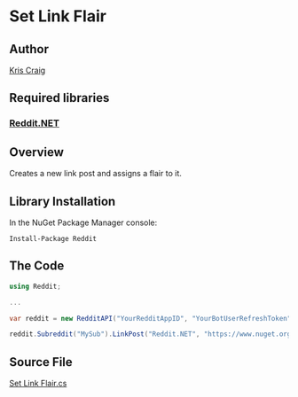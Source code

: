 # Set Link Flair

## Author

[Kris Craig](../../../docs/contributors/Kris%20Craig.md)

## Required libraries

### [Reddit.NET](https://github.com/sirkris/Reddit.NET)

## Overview

Creates a new link post and assigns a flair to it.

## Library Installation

In the NuGet Package Manager console:

    Install-Package Reddit

## The Code

```c#
using Reddit;

...

var reddit = new RedditAPI("YourRedditAppID", "YourBotUserRefreshToken");

reddit.Subreddit("MySub").LinkPost("Reddit.NET", "https://www.nuget.org/packages/Reddit").Submit().SetFlair("NuGet Package");
```

## Source File

[Set Link Flair.cs](src/Set%20Link%20Flair.cs)

